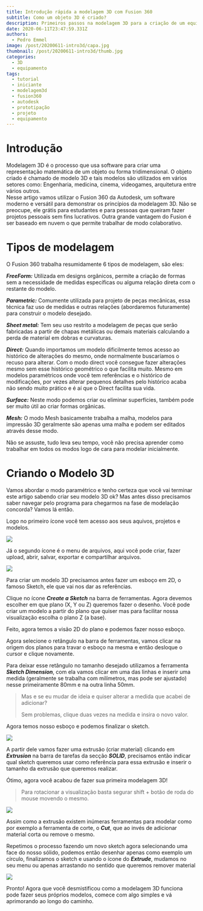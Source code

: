 ```yaml
---
title: Introdução rápida a modelagem 3D com Fusion 360
subtitle: Como um objeto 3D é criado?
description: Primeiros passos na modelagem 3D para a criação de um equipamento
date: 2020-06-11T23:47:59.331Z
authors:
  - Pedro Emmel
image: /post/20200611-intro3d/capa.jpg
thumbnail: /post/20200611-intro3d/thumb.jpg
categories:
  - 3D
  - equipamento
tags:
  - tutorial
  - iniciante
  - modelagem3d
  - fusion360
  - autodesk
  - prototipação
  - projeto
  - equipamento
---
```

# Introdução

Modelagem 3D é o processo que usa software para criar uma representação matemática de um objeto ou forma tridimensional. O objeto criado é chamado de modelo 3D e tais modelos são utilizados em vários setores como: Engenharia, medicina, cinema, videogames, arquitetura entre vários outros.\
Nesse artigo vamos utilizar o Fusion 360 da Autodesk, um software moderno e versátil para demonstrar os princípios da modelagem 3D. Não se preocupe, ele grátis para estudantes e para pessoas que queiram fazer projetos pessoais sem fins lucrativos. Outra grande vantagem do Fusion é ser baseado em nuvem o que permite trabalhar de modo colaborativo.

# Tipos de modelagem

O Fusion 360 trabalha resumidamente 6 tipos de modelagem, são eles:

***FreeForm:*** Utilizada em designs orgânicos, permite a criação de formas sem a necessidade de medidas específicas ou alguma relação direta com o restante do modelo.

***Parametric:*** Comumente utilizada para projeto de peças mecânicas, essa técnica faz uso de medidas e outras relações (abordaremos futuramente) para construir o modelo desejado.

***Sheet metal:*** Tem seu uso restrito a modelagem de peças que serão fabricadas a partir de chapas metálicas ou demais materiais calculando a perda de material em dobras e curvaturas.

***Direct:*** Quando importamos um modelo dificilmente temos acesso ao histórico de alterações do mesmo, onde normalmente buscaríamos o recuso para alterar. Com o modo direct você consegue fazer alterações mesmo sem esse histórico geométrico o que facilita muito. Mesmo em modelos paramétricos onde você tem referências e o histórico de modificações, por vezes alterar pequenos detalhes pelo histórico acaba não sendo muito prático e é aí que o Direct facilita sua vida.

***Surface:*** Neste modo podemos criar ou eliminar superfícies, também pode ser muito útil ao criar formas orgânicas.

***Mesh:*** O modo Mesh basicamente trabalha a malha, modelos para impressão 3D geralmente são apenas uma malha e podem ser editados através desse modo.

Não se assuste, tudo leva seu tempo, você não precisa aprender como trabalhar em todos os modos logo de cara para modelar inicialmente.

# Criando o Modelo 3D

Vamos abordar o modo paramétrico e tenho certeza que você vai terminar este artigo sabendo criar seu modelo 3D ok? Mas antes disso precisamos saber navegar pelo programa para chegarmos na fase de modelação concorda? Vamos lá então.

Logo no primeiro ícone você tem acesso aos seus aquivos, projetos e modelos.

![](icone-de-arquivos.gif)

Já o segundo ícone é o menu de arquivos, aqui você pode criar, fazer upload, abrir, salvar, exportar e compartilhar arquivos.

![](menu-arquivos.gif)

Para criar um modelo 3D precisamos antes fazer um esboço em 2D, o famoso Sketch, ele que vai nos dar as referências.

Clique no ícone ***Create a Sketch*** na barra de ferramentas. Agora devemos escolher em que plano (X, Y ou Z) queremos fazer o desenho. Você pode criar um modelo a partir do plano que quiser mas para facilitar nossa visualização escolha o plano Z (a base).

Feito, agora temos a visão 2D do plano e podemos fazer nosso esboço.

Agora selecione o retângulo na barra de ferramentas, vamos clicar na origem dos planos para travar o esboço na mesma e então desloque o cursor e clique novamente.

Para deixar esse retângulo no tamanho desejado utilizamos a ferramenta ***Sketch Dimension***, com ela vamos clicar em uma das linhas e inserir uma medida (geralmente se trabalha com milímetros, mas pode ser ajustado) nesse primeiramente 80mm e na outra linha 50mm.  

> Mas e se eu mudar de ideia e quiser alterar a medida que acabei de adicionar?
>
> Sem problemas, clique duas vezes na medida e insira o novo valor.

Agora temos nosso esboço e podemos finalizar o sketch.

![](sketch.gif)

A partir dele vamos fazer uma extrusão (criar material) clicando em ***Extrusion*** na barra de tarefas da secção ***SOLID***, precisamos então indicar qual sketch queremos usar como referência para essa extrusão e inserir o tamanho da extrusão que queremos realizar.

Ótimo, agora você acabou de fazer sua primeira modelagem 3D!

> Para rotacionar a visualização basta segurar shift + botão de roda do mouse movendo o mesmo.

![](extrude.gif)

Assim como a extrusão existem inúmeras ferramentas para modelar como por exemplo a ferramenta de corte, o ***Cut***, que ao invés de adicionar material corta ou remove o mesmo.

Repetimos o processo fazendo um novo sketch agora selecionando uma face do nosso sólido, podemos então desenhar apenas como exemplo um círculo, finalizamos o sketch e usando o ícone do ***Extrude***, mudamos no seu menu ou apenas arrastando no sentido que queremos remover material

![](cut.gif)

Pronto! Agora que você desmistificou como a modelagem 3D funciona pode fazer seus próprios modelos, comece com algo simples e vá aprimorando ao longo do caminho.